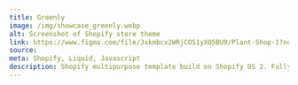 ```yaml
---
title: Greenly
image: /img/showcase_greenly.webp
alt: Screenshot of Shopify store theme
link: https://www.figma.com/file/Jxkmbcx2WRjCO51yXO5BU9/Plant-Shop-1?node-id=0%3A1
source: 
meta: Shopify, Liquid, Javascript
description: Shopify multipurpose template build on Shopify OS 2. Fully customizable sections and blocks. [Work in progress]
---
```


